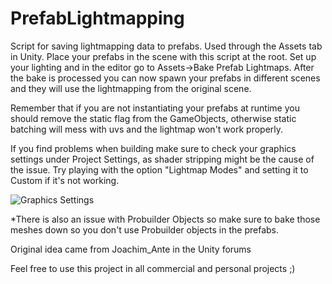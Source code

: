# PrefabLightmapping
Script for saving lightmapping data to prefabs. Used through the Assets tab in Unity. Place your prefabs in the scene with this script at the root. Set up your lighting and in the editor go to Assets->Bake Prefab Lightmaps. After the bake is processed you can now spawn your prefabs in different scenes and they will use the lightmapping from the original scene. 

Remember that if you are not instantiating your prefabs at runtime you should remove the static flag from the GameObjects, otherwise static batching will mess with uvs and the lightmap won't work properly.

If you find problems when building make sure to check your graphics settings under Project Settings, as shader stripping might be the cause of the issue. Try playing with the option "Lightmap Modes" and setting it to Custom if it's not working.

![Graphics Settings](https://user-images.githubusercontent.com/13970424/60190570-7dd05680-97f8-11e9-991f-f54b816a577f.png)

*There is also an issue with Probuilder Objects so make sure to bake those meshes down so you don't use Probuilder objects in the prefabs.

Original idea came from Joachim_Ante in the Unity forums

Feel free to use this project in all commercial and personal projects ;)
